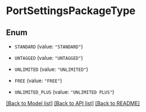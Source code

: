 # PortSettingsPackageType

## Enum


* `STANDARD` (value: `"STANDARD"`)

* `UNTAGGED` (value: `"UNTAGGED"`)

* `UNLIMITED` (value: `"UNLIMITED"`)

* `FREE` (value: `"FREE"`)

* `UNLIMITED_PLUS` (value: `"UNLIMITED PLUS"`)


[[Back to Model list]](../README.md#documentation-for-models) [[Back to API list]](../README.md#documentation-for-api-endpoints) [[Back to README]](../README.md)


